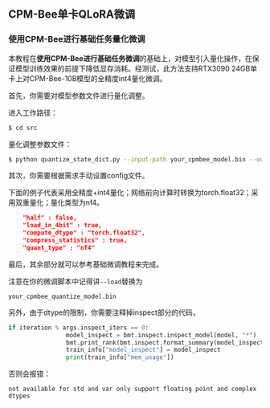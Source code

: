 ## CPM-Bee单卡QLoRA微调

### 使用CPM-Bee进行基础任务量化微调

本教程在**使用CPM-Bee进行基础任务微调**的基础上，对模型引入量化操作，在保证模型训练效果的前提下降低显存消耗。经测试，此方法支持RTX3090 24GB单卡上对CPM-Bee-10B模型的全精度int4量化微调。

首先，你需要对模型参数文件进行量化调整。

进入工作路径：

```bash
$ cd src
```

量化调整参数文件：

```bash
$ python quantize_state_dict.py --input-path your_cpmbee_model.bin --output-path your_cpmbee_quantize_model.bin
```

其次，你需要根据需求手动设置config文件。

下面的例子代表采用全精度+int4量化；网络前向计算时转换为torch.float32；采用双重量化；量化类型为nf4。

```json
    "half" : false, 
    "load_in_4bit" : true,
    "compute_dtype" : "torch.float32",
    "compress_statistics" : true,
    "quant_type" : "nf4"
```

最后，其余部分就可以参考基础微调教程来完成。

注意在你的微调脚本中记得讲`--load`替换为

`your_cpmbee_quantize_model.bin`

另外，由于dtype的限制，你需要注释掉inspect部分的代码，

```python
if iteration % args.inspect_iters == 0:
                model_inspect = bmt.inspect.inspect_model(model, "*")
                bmt.print_rank(bmt.inspect.format_summary(model_inspect))
                train_info["model_inspect"] = model_inspect
                print(train_info["mem_usage"])
```

否则会报错：

`not available for std and var only support floating point and complex dtypes`

